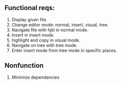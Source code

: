 ## Functional reqs:
1. Display given file.
2. Change editor mode: normal, insert, visual, tree.
3. Navigate file with hjkl in normal mode.
4. Insert in insert mode.
5. highlight and copy in visual mode.
6. Navigate on tree with tree mode.
7. Enter insert mode from tree mode in specific places.

## Nonfunction
1. Minimize dependancies
